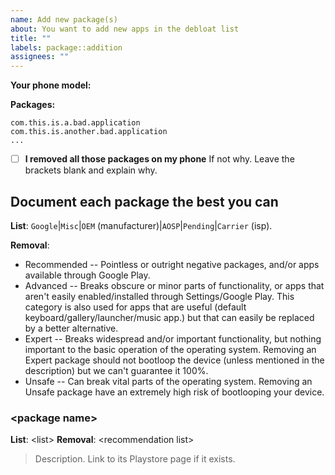 ```yaml
---
name: Add new package(s)
about: You want to add new apps in the debloat list
title: ""
labels: package::addition
assignees: ""
---
```


**Your phone model:**

**Packages:**

```
com.this.is.a.bad.application
com.this.is.another.bad.application
...
```

- [ ] **I removed all those packages on my phone**
      If not why. Leave the brackets blank and explain why.

## Document each package the best you can

**List**: `Google`|`Misc`|`OEM` (manufacturer)|`AOSP`|`Pending`|`Carrier` (isp).

**Removal**:

- Recommended -- Pointless or outright negative packages, and/or apps available through Google Play.
- Advanced -- Breaks obscure or minor parts of functionality, or apps that aren't easily enabled/installed through Settings/Google Play. This category is also used for apps that are useful (default keyboard/gallery/launcher/music app.) but that can easily be replaced by a better alternative.
- Expert -- Breaks widespread and/or important functionality, but nothing important to the basic operation of the operating system. Removing an Expert package should not bootloop the device (unless mentioned in the description) but we can't guarantee it 100%.
- Unsafe -- Can break vital parts of the operating system. Removing an Unsafe package have an extremely high risk of bootlooping your device.

### \<package name\>

**List**: \<list\>
**Removal**: \<recommendation list\>

> Description. Link to its Playstore page if it exists.
